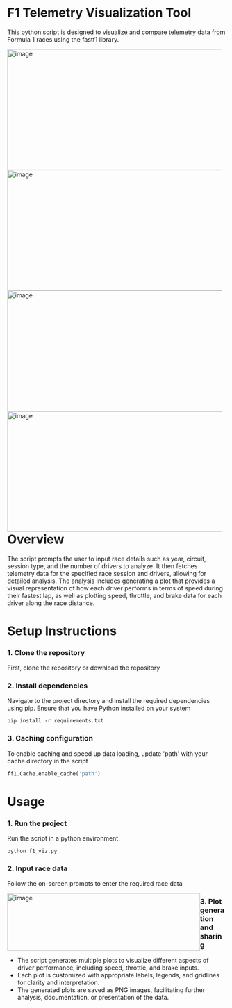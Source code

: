 # F1 Telemetry Visualization Tool
This python script is designed to visualize and compare telemetry data from Formula 1 races using the fastf1 library. 

<img src= "https://github.com/prathkr/Formula1-Telemetry-Visualization-Tool/assets/130935483/8e39f06f-58a8-4e22-b4ee-8c003a7ee3cb" alt="image" width="495" height="278" style="float:left;">

<img src= "https://github.com/prathkr/Formula1-Telemetry-Visualization-Tool/assets/130935483/adc62932-dea2-4886-9f30-d584c826416b" alt="image" width="495" height="278" style="float:left;">

<img src= "https://github.com/prathkr/Formula1-Telemetry-Visualization-Tool/assets/130935483/dc17f7d7-539e-4845-9eb3-9f8df40d77df" alt="image" width="495" height="278" style="float:left;">

<img src= "https://github.com/prathkr/Formula1-Telemetry-Visualization-Tool/assets/130935483/4125f3cc-3bcf-4c4f-91f3-e4c26b70e52a" alt="image" width="495" height="278" style="float:left;">

# Overview
The script prompts the user to input race details such as year, circuit, session type, and the number of drivers to analyze. It then fetches telemetry data for the specified race session and drivers, allowing for detailed analysis. The analysis includes generating a plot that provides a visual representation of how each driver performs in terms of speed during their fastest lap, as well as plotting speed, throttle, and brake data for each driver along the race distance.

# Setup Instructions
### 1. Clone the repository
First, clone the repository or download the repository
### 2. Install dependencies
Navigate to the project directory and install the required dependencies using pip. Ensure that you have Python installed on your system

```
pip install -r requirements.txt
```

### 3. Caching configuration
To enable caching and speed up data loading, update 'path' with your cache directory in the script

```python
ff1.Cache.enable_cache('path')
```

# Usage
### 1. Run the project
Run the script in a python environment.

```
python f1_viz.py
```
### 2. Input race data
Follow the on-screen prompts to enter the required race data

<img src="https://github.com/prathkr/Formula1-Telemetry-Visualization-Tool/assets/130935483/c5668d40-a060-4d2b-9c7e-469caab0282f" alt="image" width="444" height="133" style="float:left;">

### 3. Plot generation and sharing
* The script generates multiple plots to visualize different aspects of driver performance, including speed, throttle, and brake inputs.
* Each plot is customized with appropriate labels, legends, and gridlines for clarity and interpretation.
* The generated plots are saved as PNG images, facilitating further analysis, documentation, or presentation of the data.




